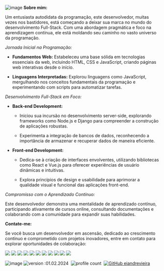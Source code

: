 ![image](https://github.com/eiandrevieira/eiandrevieira/assets/132021448/a6f8a520-1b9a-4984-8aa0-058dec9381b4)
**Sobre mim:**

Um entusiasta autodidata da programação, este desenvolvedor, muitas vezes nos bastidores, está começando a deixar sua marca no mundo do desenvolvimento Full-Stack. Com uma abordagem pragmática e foco na aprendizagem contínua, ele está moldando seu caminho no vasto universo da programação.

*Jornada Inicial na Programação:*

- **Fundamentos Web:** Estabeleceu uma base sólida em tecnologias essenciais da web, incluindo HTML, CSS e JavaScript, criando páginas web interativas desde o início.

- **Linguagens Interpretadas:** Explorou linguagens como JavaScript, mergulhando nos conceitos fundamentais da programação e experimentando com scripts para automatizar tarefas.

*Desenvolvimento Full-Stack em Foco:*

- **Back-end Development:**
  - Iniciou sua incursão no desenvolvimento server-side, explorando frameworks como Node.js e Django para compreender a construção de aplicações robustas.

  - Experimenta a integração de bancos de dados, reconhecendo a importância de armazenar e recuperar dados de maneira eficiente.

- **Front-end Development:**
  - Dedica-se à criação de interfaces envolventes, utilizando bibliotecas como React e Vue.js para oferecer experiências de usuário dinâmicas e intuitivas.

  - Explora princípios de design e usabilidade para aprimorar a qualidade visual e funcional das aplicações front-end.

*Compromisso com o Aprendizado Contínuo:*

Este desenvolvedor demonstra uma mentalidade de aprendizado contínuo, participando ativamente de cursos online, consultando documentações e colaborando com a comunidade para expandir suas habilidades.

**Contate-me:**

Se você busca um desenvolvedor em ascensão, dedicado ao crescimento contínuo e comprometido com projetos inovadores, entre em contato para explorar oportunidades de colaboração:

<div dir="auto">
  <a href="https://www.behance.net/eiandrevieira" target="_blank"><img src="https://img.shields.io/badge/Behance-%23333.svg?style=for-the-badge&logo=Behance&logoColor=white" target="_blank"></a>
  <a href="https://www.dribbble.com/eiandrevieira" target="_blank"><img src="https://img.shields.io/badge/dribbble-%23333.svg?style=for-the-badge&logo=dribbble&logoColor=white" target="_blank"></a>
  <a href="https://discord.gg/bkcy9sX9TA" target="_blank"><img src="https://img.shields.io/badge/Discord-%23333.svg?style=for-the-badge&logo=discord&logoColor=white" target="_blank"></a>
  <a href="https://www.figma.com/@eiandrevieira" target="_blank"><img src="https://img.shields.io/badge/figma-%23333.svg?style=for-the-badge&logo=figma&logoColor=white" target="_blank"></a>
  <a href="https://www.facebook.com/@eiandrevieira" target="_blank"><img src="https://img.shields.io/badge/facebook-%23333.svg?style=for-the-badge&logo=facebook&logoColor=white" target="_blank"></a>
  <a href="mailto:contatoandrevieirasouza@outlook.com" target="_blank"><img src="https://img.shields.io/badge/Gmail-%23333?style=for-the-badge&logo=gmail&logoColor=white" target="_blank"></a>
  <a href="https://instagram.com/eiandrevieira" target="_blank"><img src="https://img.shields.io/badge/Instagram-%23333.svg?style=for-the-badge&logo=Instagram&logoColor=white" target="_blank"></a>
  <a href="https://www.linkedin.com/in/eiandrevieira" target="_blank"><img src="https://img.shields.io/badge/linkedin-%23333.svg?style=for-the-badge&logo=linkedin&logoColor=white" target="_blank"></a>
  <a href="https://www.twitch.tv/eiandrevieira" target="_blank"><img src="https://img.shields.io/badge/Twitch-%23333.svg?style=for-the-badge&logo=Twitch&logoColor=white" target="_blank"></a>
  <a href="https://twitter.com/eiandrevieira" target="_blank"><img src="https://img.shields.io/badge/twitter-%23333.svg?style=for-the-badge&logo=twitter&logoColor=white" target="_blank"></a>
  <a href="https://www.youtube.com/@eiandrevieira" target="_blank"><img src="https://img.shields.io/badge/YouTube-%23333.svg?style=for-the-badge&logo=YouTube&logoColor=white" target="_blank"></a>
  

![image](https://github.com/eiandrevieira/eiandrevieira/assets/132021448/a4e44ddb-db4f-4113-8536-298bb95afa0d)
![version :01.02.2024](https://img.shields.io/badge/version-01.02.2024-informational)&nbsp;
![profile count](https://komarev.com/ghpvc/?username=eiandrevieira)&nbsp;
[![GitHub eiandrevieira](https://img.shields.io/github/followers/eiandrevieira?label=follow&style=social)](https://github.com/eiandrevieira)&nbsp;
